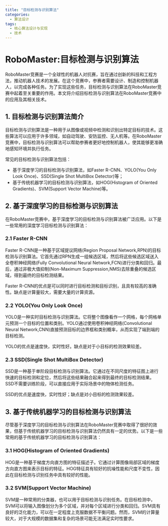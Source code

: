 ```yaml
---  
title: "目标检测与识别算法"  
categories:  
  - 算法设计  
tags: 
  - 核心算法设计与实现 
  - 技术  
---  
```


# RoboMaster:目标检测与识别算法

RoboMaster竞赛是一个全球性的机器人对抗赛，旨在通过创新的科技和工程方法，推动机器人技术的发展。在这个竞赛中，参赛者需要设计、制造和控制机器人，以完成各种任务。为了实现这些任务，目标检测与识别算法在RoboMaster竞赛中起着至关重要的作用。本文将介绍目标检测与识别算法在RoboMaster竞赛中的应用及其相关技术。

## 1. 目标检测与识别算法简介

目标检测与识别算法是一种用于从图像或视频中检测和识别出特定目标的技术。这些算法可以应用于许多领域，如自动驾驶、安防监控、无人机等。在RoboMaster竞赛中，目标检测与识别算法可以帮助参赛者更好地控制机器人，使其能够更准确地感知环境并执行任务。

常见的目标检测与识别算法包括：

- 基于深度学习的目标检测与识别算法，如Faster R-CNN、YOLO(You Only Look Once)、SSD(Single Shot MultiBox Detector)等；
- 基于传统机器学习的目标检测与识别算法，如HOG(Histogram of Oriented Gradients)、SVM(Support Vector Machine)等。

## 2. 基于深度学习的目标检测与识别算法

在RoboMaster竞赛中，基于深度学习的目标检测与识别算法被广泛应用。以下是一些常用的深度学习目标检测与识别算法：

### 2.1 Faster R-CNN

Faster R-CNN是一种基于区域提议网络(Region Proposal Network,RPN)的目标检测与识别算法。它首先通过RPN生成一组候选区域，然后将这些候选区域送入全卷积神经网络(Fully Convolutional Neural Network,FCN)进行分类和回归。最后，通过非极大值抑制(Non-Maximum Suppression,NMS)去除重叠的候选区域，得到最终的目标检测结果。

Faster R-CNN的优点是可以同时进行目标检测和目标识别，且具有较高的准确性。缺点是计算量较大，需要大量的计算资源。

### 2.2 YOLO(You Only Look Once)

YOLO是一种实时目标检测与识别算法。它将整个图像看作一个网格，每个网格单元预测一个目标的位置和类别。YOLO通过使用卷积神经网络(Convolutional Neural Network,CNN)直接预测目标的边界框和类别概率，从而实现了端到端的目标检测。

YOLO的优点是速度快，实时性好。缺点是对于小目标的检测效果较差。

### 2.3 SSD(Single Shot MultiBox Detector)

SSD是一种基于单阶段目标检测与识别算法。它通过在不同尺度的特征图上进行快速的目标检测和定位，然后将这些结果融合起来得到最终的目标检测结果。SSD不需要训练阶段，可以直接应用于实际场景中的物体检测任务。

SSD的优点是速度快，实时性好；缺点是对小目标的检测效果较差。

## 3. 基于传统机器学习的目标检测与识别算法

尽管基于深度学习的目标检测与识别算法在RoboMaster竞赛中取得了很好的效果，但基于传统机器学习的目标检测与识别算法仍然具有一定的优势。以下是一些常用的基于传统机器学习的目标检测与识别算法：

### 3.1 HOG(Histogram of Oriented Gradients)

HOG是一种基于梯度方向直方图的特征描述子。它通过计算图像局部区域的梯度方向直方图来表示目标的特征。HOG特征具有较好的抗噪性能和尺度不变性，因此在目标检测与识别任务中具有较好的性能。

### 3.2 SVM(Support Vector Machine)

SVM是一种常用的分类器，也可以用于目标检测与识别任务。在目标检测中，SVM可以将输入图像划分为多个区域，并对每个区域进行分类和回归。SVM具有良好的泛化能力，可以在一定程度上克服数据不平衡问题。然而，SVM的计算量较大，对于大规模的数据集和复杂的场景可能无法满足实时性要求。 
